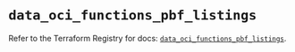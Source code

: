 # `data_oci_functions_pbf_listings`

Refer to the Terraform Registry for docs: [`data_oci_functions_pbf_listings`](https://registry.terraform.io/providers/hashicorp/oci/7.19.0/docs/data-sources/functions_pbf_listings).
